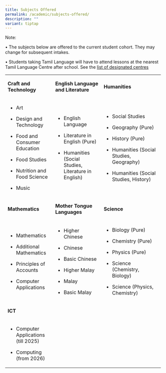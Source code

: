 ```yaml
---
title: Subjects Offered
permalink: /academic/subjects-offered/
description: ""
variant: tiptap
---
```

<p>Note:</p>
<p>• The subjects below are offered to the current student cohort. They may
change for subsequent intakes.</p>
<p>• Students taking Tamil Language will have to attend lessons at the nearest
Tamil Language Centre after school. See the&nbsp;<a href="https://www.moe.gov.sg/secondary/courses/express/electives?term=Language&amp;subterm=Tamil%20Language" rel="noopener noreferrer nofollow" target="_blank">list of designated centres</a>
</p>
<table style="minWidth: 75px">
<colgroup>
<col>
<col>
<col>
</colgroup>
<tbody>
<tr>
<td rowspan="1" colspan="1">
<p><strong>Craft and Technology</strong>
</p>
</td>
<td rowspan="1" colspan="1">
<p><strong>English Language and Literature</strong>
</p>
</td>
<td rowspan="1" colspan="1">
<p><strong>Humanities</strong>
</p>
</td>
</tr>
<tr>
<td rowspan="1" colspan="1">
<ul data-tight="true" class="tight">
<li>
<p>Art</p>
</li>
<li>
<p>Design and Technology</p>
</li>
<li>
<p>Food and Consumer Education</p>
</li>
<li>
<p>Food Studies</p>
</li>
<li>
<p>Nutrition and Food Science</p>
</li>
<li>
<p>Music</p>
</li>
</ul>
</td>
<td rowspan="1" colspan="1">
<ul data-tight="true" class="tight">
<li>
<p>English Language</p>
</li>
<li>
<p>Literature&nbsp;in English (Pure)</p>
</li>
<li>
<p>Humanities (Social Studies, Literature in English)</p>
</li>
</ul>
</td>
<td rowspan="1" colspan="1">
<ul data-tight="true" class="tight">
<li>
<p>Social Studies</p>
</li>
<li>
<p>Geography&nbsp;(Pure)</p>
</li>
<li>
<p>History&nbsp;(Pure)</p>
</li>
<li>
<p>Humanities (Social Studies, Geography)</p>
</li>
<li>
<p>Humanities (Social Studies, History)</p>
</li>
</ul>
</td>
</tr>
<tr>
<td rowspan="1" colspan="1">
<p><strong>Mathematics</strong>
</p>
</td>
<td rowspan="1" colspan="1">
<p><strong>Mother Tongue Languages</strong>
</p>
</td>
<td rowspan="1" colspan="1">
<p><strong>Science</strong>
</p>
</td>
</tr>
<tr>
<td rowspan="1" colspan="1">
<ul data-tight="true" class="tight">
<li>
<p>Mathematics</p>
</li>
<li>
<p>Additional Mathematics</p>
</li>
<li>
<p>Principles of Accounts</p>
</li>
<li>
<p>Computer Applications&nbsp;</p>
</li>
</ul>
</td>
<td rowspan="1" colspan="1">
<ul data-tight="true" class="tight">
<li>
<p>Higher Chinese</p>
</li>
<li>
<p>Chinese</p>
</li>
<li>
<p>Basic Chinese</p>
</li>
<li>
<p>Higher Malay</p>
</li>
<li>
<p>Malay</p>
</li>
<li>
<p>Basic Malay</p>
</li>
</ul>
</td>
<td rowspan="1" colspan="1">
<ul data-tight="true" class="tight">
<li>
<p>Biology (Pure)</p>
</li>
<li>
<p>Chemistry&nbsp;(Pure)</p>
</li>
<li>
<p>Physics&nbsp;(Pure)</p>
</li>
<li>
<p>Science (Chemistry, Biology)</p>
</li>
<li>
<p>Science (Physics, Chemistry)</p>
</li>
</ul>
</td>
</tr>
<tr>
<td rowspan="1" colspan="1">
<p><strong>ICT</strong>
</p>
</td>
<td rowspan="1" colspan="1">
<p></p>
</td>
<td rowspan="1" colspan="1">
<p></p>
</td>
</tr>
<tr>
<td rowspan="1" colspan="1">
<ul data-tight="true" class="tight">
<li>
<p>Computer Applications (till 2025)</p>
</li>
<li>
<p>Computing (from 2026)</p>
</li>
</ul>
</td>
<td rowspan="1" colspan="1">
<p></p>
</td>
<td rowspan="1" colspan="1">
<p></p>
</td>
</tr>
</tbody>
</table>
<p>&nbsp;</p>
